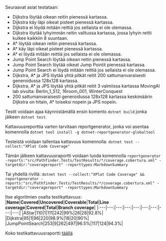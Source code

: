 Seuraavat asiat testataan:
- Dijkstra löytää oikean reitin pienessä kartassa.
- Dijkstra käy läpi oikeat pisteet pienessä kartassa.
- Dijkstra ei löydä mitään reittiä jos sellaista ei ole olemassa.
- Dijkstra löytää lyhyimmän reitin valitussa kartassa, jossa lyhyin reitti kulkee kaikkiin 8 suuntaan.
- A* löytää oikean reitin pienessä kartassa.
- A* käy läpi oikeat pisteet pienessä kartassa.
- A* ei löydä mitään reittiä jos sellaista ei ole olemassa.
- Jump Point Search löytää oikean reitin pienessä kartassa.
- Jump Point Search löytää oikeat Jump Pointit pienessä kartassa.
- Jump Point Search ei löydä mitään reittiä jos sellaista ei ole olemassa.
- Dijkstra, A* ja JPS löytää yhtä pitkät reitit 200 sattumanvaraisesti generoidussa 128x128 kartassa.
- Dijkstra, A* ja JPS löytää yhtä pitkät reitit 3 valmiissa kartassa MovingAI lab sivulta: Berlin_1_512, 16room_001, WinterConquest
- 200 sattumanvaraisesti generoidussa 128x128 kartassa keskimäärin Dijkstra on hitain, A* toiseksi nopein ja JPS nopein.

Testit voidaan ajaa käynnistämällä ensin komento ```dotnet build``` jonka jälkeen ```dotnet test```.

Kattavuusreporttia varten tarvitaan reportgenerator, jonka voi asentaa komennolla ```dotnet tool install -g dotnet-reportgenerator-globaltool```

Testeistä voidaan tallentaa kattavuus komennolla: ```dotnet test --collect:"XPlat Code Coverage"```

Tämän jälkeen kattavuusraportti voidaan luoda komennolla ```reportgenerator -reports:"src/Pathfinder.Tests/TestResults/*/coverage.cobertura.xml" -targetdir:"coveragereport" -reporttypes:MarkdownSummary```

Tai yhdellä rivillä:
```dotnet test --collect:"XPlat Code Coverage" && reportgenerator -reports:"src/Pathfinder.Tests/TestResults/*/coverage.cobertura.xml" -targetdir:"coveragereport" -reporttypes:MarkdownSummary```

Itse algoritmien osalta testikattavuus:
|**Name**|**Covered**|**Uncovered**|**Coverable**|**Total**|**Line coverage**|**Covered**|**Total**|**Branch coverage**|
|:---|---:|---:|---:|---:|---:|---:|---:|---:|
|AStar|110|1|111|242|99%|26|28|92.8%|
|Dijkstra|95|1|96|220|98.9%|18|20|90%|
|JumpPointSearch|253|9|262|497|96.5%|117|124|94.3%|

Koko testikattavuusraportti [täällä](/coveragereport/Summary.md)